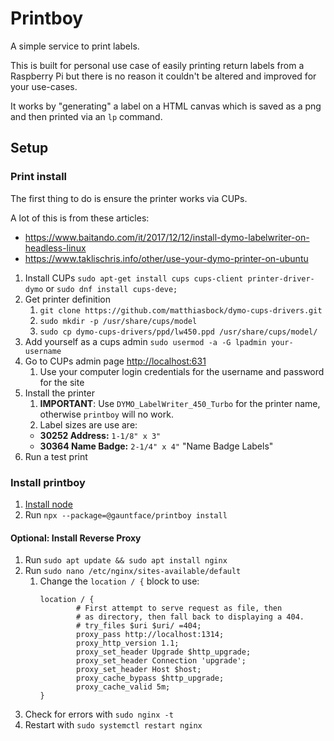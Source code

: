 # Printboy

A simple service to print labels.

This is built for personal use case of easily printing return
labels from a Raspberry Pi but there is no reason it couldn't
be altered and improved for your use-cases.

It works by "generating" a label on a HTML canvas which is saved
as a png and then printed via an `lp` command.

## Setup

### Print install

The first thing to do is ensure the printer works via CUPs.

A lot of this is from these articles:
- https://www.baitando.com/it/2017/12/12/install-dymo-labelwriter-on-headless-linux
- https://www.taklischris.info/other/use-your-dymo-printer-on-ubuntu

1. Install CUPs `sudo apt-get install cups cups-client printer-driver-dymo` or `sudo dnf install cups-deve;`
1. Get printer definition
    1. `git clone https://github.com/matthiasbock/dymo-cups-drivers.git`
    1. `sudo mkdir -p /usr/share/cups/model`
    1. `sudo cp dymo-cups-drivers/ppd/lw450.ppd /usr/share/cups/model/`
1. Add yourself as a cups admin `sudo usermod -a -G lpadmin your-username`
1. Go to CUPs admin page [http://localhost:631](http://localhost:631)
    1. Use your computer login credentials for the username and password for the site
1. Install the printer
    1. **IMPORTANT**: Use `DYMO_LabelWriter_450_Turbo` for the printer
       name, otherwise `printboy` will no work.
    1. Label sizes are use are:
      - **30252 Address:** `1-1/8" x 3"`
      - **30364 Name Badge:** `2-1/4" x 4"` "Name Badge Labels"
1. Run a test print

### Install printboy

1. [Install node](https://github.com/nodesource/distributions/blob/master/README.md#debinstall)
1. Run `npx --package=@gauntface/printboy install`

#### Optional: Install Reverse Proxy

1. Run `sudo apt update && sudo apt install nginx`
1. Run `sudo nano /etc/nginx/sites-available/default`
    1. Change the `location / {` block to use:
        ```
        location / {
                # First attempt to serve request as file, then
                # as directory, then fall back to displaying a 404.
                # try_files $uri $uri/ =404;
                proxy_pass http://localhost:1314;
                proxy_http_version 1.1;
                proxy_set_header Upgrade $http_upgrade;
                proxy_set_header Connection 'upgrade';
                proxy_set_header Host $host;
                proxy_cache_bypass $http_upgrade;
                proxy_cache_valid 5m;
        }
        ```
1. Check for errors with `sudo nginx -t`
1. Restart with `sudo systemctl restart nginx`
